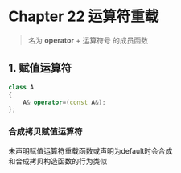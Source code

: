# Chapter 22 运算符重载

> 名为 __operator__ + 运算符号 的成员函数

## 1. 赋值运算符

```C++
class A
{
    A& operator=(const A&);
};
```

### 合成拷贝赋值运算符

未声明赋值运算符重载函数或声明为default时会合成  
和合成拷贝构造函数的行为类似
